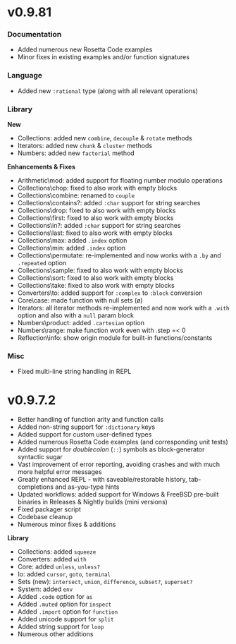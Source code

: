 v0.9.81
========

### Documentation

- Added numerous new Rosetta Code examples
- Minor fixes in existing examples and/or function signatures

### Language

- Added new `:rational` type (along with all relevant operations)

### Library

**New**

- Collections: added new `combine`, `decouple` & `rotate` methods
- Iterators: added new `chunk` & `cluster` methods
- Numbers: added new `factorial` method

**Enhancements & Fixes**

- Arithmetic\mod: added support for floating number modulo operations
- Collections\chop: fixed to also work with empty blocks
- Collections\combine: renamed to `couple`
- Collections\contains?: added `:char` support for string searches
- Collections\drop: fixed to also work with empty blocks
- Collections\first: fixed to also work with empty blocks
- Collections\in?: added `:char` support for string searches
- Collections\last: fixed to also work with empty blocks
- Collections\max: added `.index` option
- Collections\min: added `.index` option
- Collections\permutate: re-implemented and now works with a `.by` and `.repeated` option
- Collections\sample: fixed to also work with empty blocks
- Collections\sort: fixed to also work with empty blocks
- Collections\take: fixed to also work with empty blocks
- Converters\to: added support for `:complex` to `:block` conversion
- Core\case: made function with null sets (ø)
- Iterators: all iterator methods re-implemented and now work with a `.with` option and also with a `null` param block
- Numbers\product: added `.cartesian` option
- Numbers\range: make function work even with .step =< 0
- Reflection\info: show origin module for built-in functions/constants

### Misc

- Fixed multi-line string handling in REPL

v0.9.7.2
========

- Better handling of function arity and function calls
- Added non-string support for `:dictionary` keys
- Added support for custom user-defined types
- Added numerous Rosetta Code examples (and corresponding unit tests)
- Added support for *doublecolon* (`::`) symbols as block-generator syntactic sugar
- Vast improvement of error reporting, avoiding crashes and with much more helpful error messages
- Greatly enhanced REPL - with saveable/restorable history, tab-completions and as-you-type hints
- Updated workflows: added support for Windows & FreeBSD pre-built binaries in Releases & Nightly builds (mini versions)
- Fixed packager script
- Codebase cleanup
- Numerous minor fixes & additions

**Library**

- Collections: added `squeeze`
- Converters: added `with`
- Core: added `unless`, `unless?`
- Io: added `cursor`, `goto`, `terminal`
- Sets (new): `intersect`, `union`, `difference`, `subset?`, `superset?`
- System: added `env`
- Added `.code` option for `as`
- Added `.muted` option for `inspect`
- Added `.import` option for `function`
- Added unicode support for `split`
- Added string support for `loop`
- Numerous other additions
